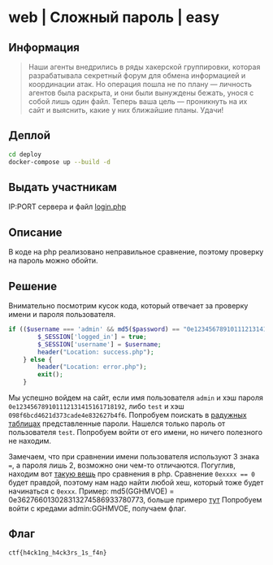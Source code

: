 # web | Сложный пароль | easy

## Информация
> Наши агенты внедрились в ряды хакерской группировки, которая разрабатывала секретный форум для обмена информацией и координации атак. Но операция пошла не по плану — личность агентов была раскрыта, и они были вынуждены бежать, унося с собой лишь один файл. Теперь ваша цель — проникнуть на их сайт и выяснить, какие у них ближайшие планы. Удачи!

## Деплой
```bash
cd deploy
docker-compose up --build -d
```

## Выдать участникам
IP:PORT сервера
и файл [login.php](public/login.php)

## Описание
В коде на php реализовано неправильное сравнение, поэтому проверку на пароль можно обойти.

## Решение
Внимательно посмотрим кусок кода, который отвечает за проверку имени и пароля пользователя.
```php
if (($username === 'admin' && md5($password) == "0e123456789101112131415161718192") || ($username === 'test' && md5($password) == '098f6bcd4621d373cade4e832627b4f6')) {
        $_SESSION['logged_in'] = true;
        $_SESSION['username'] = $username;
        header("Location: success.php");
    } else {
        header("Location: error.php");
        exit();
    }
```
Мы успешно войдем на сайт, если имя пользователя `admin` и хэш пароля `0e123456789101112131415161718192`, либо `test` и хэш `098f6bcd4621d373cade4e832627b4f6`. Попробуем поискать в [радужных таблицах](https://crackstation.net/) представленные пароли. Нашелся только пароль от пользователя `test`. Попробуем войти от его имени, но ничего полезного не находим.

Замечаем, что при сравнении имени пользователя используют 3 знака `=`, а пароля лишь 2, возможно они чем-то отличаются. Погуглив, находим вот [такую вещь](https://book.hacktricks.xyz/network-services-pentesting/pentesting-web/php-tricks-esp#:~:text=A%20string%20starting%20with%20%220e%22%20and%20followed%20by%20anything%20will%20be%20equals%20to%200) про сравнения в php. Сравнение `0exxxx == 0` будет правдой, поэтому нам надо найти любой хеш, который тоже будет начинаться с  `0exxx`.
Пример: md5(GGHMVOE) = 0e362766013028313274586933780773, больше примеро [тут](https://github.com/spaze/hashes/blob/master/md5.md)
Попробуем войти с кредами admin:GGHMVOE, получаем флаг.

## Флаг

`ctf{h4ck1ng_h4ck3rs_1s_f4n}`
